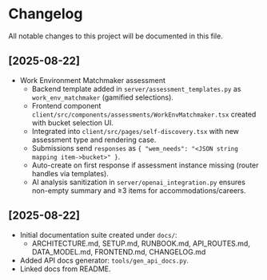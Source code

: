 # Changelog

All notable changes to this project will be documented in this file.

## [2025-08-22]
- Work Environment Matchmaker assessment
  - Backend template added in `server/assessment_templates.py` as `work_env_matchmaker` (gamified selections).
  - Frontend component `client/src/components/assessments/WorkEnvMatchmaker.tsx` created with bucket selection UI.
  - Integrated into `client/src/pages/self-discovery.tsx` with new assessment type and rendering case.
  - Submissions send `responses` as `{ "wem_needs": "<JSON string mapping item->bucket>" }`.
  - Auto-create on first response if assessment instance missing (router handles via templates).
  - AI analysis sanitization in `server/openai_integration.py` ensures non-empty summary and ≥3 items for accommodations/careers.

## [2025-08-22]
- Initial documentation suite created under `docs/`:
  - ARCHITECTURE.md, SETUP.md, RUNBOOK.md, API_ROUTES.md, DATA_MODEL.md, FRONTEND.md, CHANGELOG.md
- Added API docs generator: `tools/gen_api_docs.py`.
- Linked docs from README.
